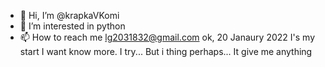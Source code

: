 - 👋 Hi, I’m @krapkaVKomi
- 👀 I’m interested in python
- 📫 How to reach me lg2031832@gmail.com
ok, 20 Janaury 2022
I's my start
I want know more.
I try...
But i thing perhaps... It give me anything


